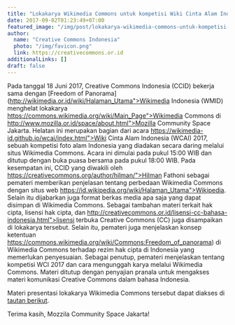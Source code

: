 ```yaml
---
title: "Lokakarya Wikimedia Commons untuk kompetisi Wiki Cinta Alam Indonesia 2017"
date: 2017-09-02T01:23:49+07:00
featured_image: "/img/post/lokakarya-wikimedia-commons-untuk-kompetisi-wiki-cinta-alam-indonesia-2017/800px-Juni_18_2017_Lokakarya_Wikimedia_Commons_Untuk_Wiki_Cinta_Alam_Indonesia_2017.jpg"
author:
  name: "Creative Commons Indonesia"
  photo: "/img/favicon.png"
  link: https://creativecommons.or.id
additionalLinks: []
draft: false
---
```


Pada tanggal 18 Juni 2017, Creative Commons Indonesia (CCID) bekerja sama dengan [Freedom of Panorama](http://wikimedia.or.id/wiki/Halaman_Utama">Wikimedia Indonesia (WMID) menghelat lokakarya https://commons.wikimedia.org/wiki/Main_Page">Wikimedia Commons di http://www.mozilla.or.id/space/about.html">Mozilla Community Space Jakarta. Helatan ini merupakan bagian dari acara https://wikimedia-id.github.io/wcai/index.html">Wiki Cinta Alam Indonesia (WCAI) 2017, sebuah kompetisi foto alam Indonesia yang diadakan secara daring melalui situs Wikimedia Commons. Acara ini dimulai pada pukul 15:00 WIB dan ditutup dengan buka puasa bersama pada pukul 18:00 WIB. Pada kesempatan ini, CCID yang diwakili oleh https://creativecommons.org/author/hilman/">Hilman Fathoni sebagai pemateri memberikan penjelasan tentang perbedaan Wikimedia Commons dengan situs web https://id.wikipedia.org/wiki/Halaman_Utama">Wikipedia. Selain itu dijabarkan juga format berkas media apa saja yang dapat disimpan di Wikimedia Commons. Sebagai tambahan materi terkait hak cipta, lisensi hak cipta, dan http://creativecommons.or.id/lisensi-cc-bahasa-indonesia.html">lisensi terbuka Creative Commons (CC) juga disampaikan di lokakarya tersebut. Selain itu, pemateri juga menjelaskan konsep ketentuan https://commons.wikimedia.org/wiki/Commons:Freedom_of_panorama) di Wikimedia Commons terhadap rezim hak cipta di Indonesia yang memerlukan penyesuaian. Sebagai penutup, pemateri menjelaskan tentang kompetisi WCI 2017 dan cara mengunggah karya melalui Wikimedia Commons. Materi ditutup dengan penyajian pranala untuk mengakses materi komunikasi Creative Commons dalam bahasa Indonesia.

Materi presentasi lokakarya Wikimedia Commons tersebut dapat diakses di [tautan berikut](https://www.slideshare.net/CreativeCommonsIndonesia/ccidwmid-18-juni-2017-lokakarya-wikimedia-commons-untuk-wci-2017-di-mozilla-community-space).

Terima kasih, Mozzila Community Space Jakarta!